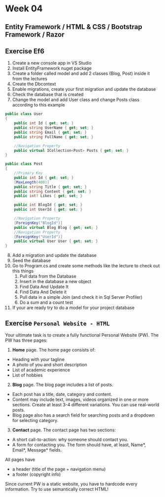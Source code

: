 # Week 04
## Entity Framework / HTML & CSS / Bootstrap Framework / Razor


## Exercise Ef6
1. Create a new console app in VS Studio  
2. Install EntityFramework nuget package
3. Create a folder called model and add 2 classes (Blog, Post) inside it from the lectures
4. Create the Dbcontext
5. Enable migrations, create your first migration and update the database
6. Check the database that is created
7. Change the model and add User class and change Posts class according to this example

```csharp
public class User
{
    public int Id { get; set; }
    public string UserName { get; set; }
    public string Email { get; set; }
    public string FullName { get; set; }

    //Navigation Property
    public virtual ICollection<Post> Posts { get; set; }
}

public class Post
{
    //Primary Key
    public int Id { get; set; }
    [MaxLength(400)]
    public string Title { get; set; }
    public string Content { get; set; }
    public int? Likes { get; set; }

    public int BlogId { get; set; }
    public int UserId { get; set; }

    //Navigation Property
    [ForeignKey("BlogId")]
    public virtual Blog Blog { get; set; }
    //Navigation Property
    [ForeignKey("UserId")]
    public virtual User User { get; set; }
}
```

8. Add a migration and update the database
9. Seed the database
10. Go to Program.cs and create some methods like the lecture to check out this things
    1. Pull data from the Database
    2. Insert in the database a new object
    3. Find Data And Update It
    4. Find Data And Delete it
    5. Pull data in a simple Join (and check it in Sql Server Profiler)
    6. Do a sum and a count test
11. If your are ready try to do a model for your project database


## Exercise `Personal Website - HTML`
Your ultimate task is to create a fully functional Personal Website (PW). The PW has three pages:

1. __Home__ page. The home page consists of:  
  * Heading with your tagline  
  * A photo of you and short description  
  * List of academic experience
  * List of hobbies
2. __Blog__ page. The blog page includes a list of posts.
  * Each post has a title, date, category and content.
  * Content may include text, images, videos organized in one or more sections. Create at least 3-4 different variations. You can use real-world posts.
  * Blog page also has a search field for searching posts and a dropdown for selecting category.
3. __Contact__ page. The contact page has two sections:
  * A short call-to-action: why someone should contact you.
  * A form for contacting you. The form should have, at least, Name*, Email*, Message* fields.

All pages have
* a header (title of the page + navigation menu)
* a footer (copyright info)

Since current PW is a static website, you have to hardcode every information. Try to use semantically correct HTML!
